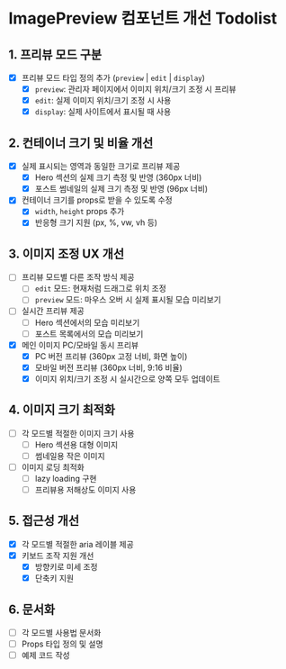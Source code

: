 # ImagePreview 컴포넌트 개선 Todolist

## 1. 프리뷰 모드 구분
- [x] 프리뷰 모드 타입 정의 추가 (`preview` | `edit` | `display`)
  - [x] `preview`: 관리자 페이지에서 이미지 위치/크기 조정 시 프리뷰
  - [x] `edit`: 실제 이미지 위치/크기 조정 시 사용
  - [x] `display`: 실제 사이트에서 표시될 때 사용

## 2. 컨테이너 크기 및 비율 개선
- [x] 실제 표시되는 영역과 동일한 크기로 프리뷰 제공
  - [x] Hero 섹션의 실제 크기 측정 및 반영 (360px 너비)
  - [x] 포스트 썸네일의 실제 크기 측정 및 반영 (96px 너비)
- [x] 컨테이너 크기를 props로 받을 수 있도록 수정
  - [x] `width`, `height` props 추가
  - [x] 반응형 크기 지원 (px, %, vw, vh 등)

## 3. 이미지 조정 UX 개선
- [ ] 프리뷰 모드별 다른 조작 방식 제공
  - [ ] `edit` 모드: 현재처럼 드래그로 위치 조정
  - [ ] `preview` 모드: 마우스 오버 시 실제 표시될 모습 미리보기
- [ ] 실시간 프리뷰 제공
  - [ ] Hero 섹션에서의 모습 미리보기
  - [ ] 포스트 목록에서의 모습 미리보기
- [x] 메인 이미지 PC/모바일 동시 프리뷰
  - [x] PC 버전 프리뷰 (360px 고정 너비, 화면 높이)
  - [x] 모바일 버전 프리뷰 (360px 너비, 9:16 비율)
  - [x] 이미지 위치/크기 조정 시 실시간으로 양쪽 모두 업데이트

## 4. 이미지 크기 최적화
- [ ] 각 모드별 적절한 이미지 크기 사용
  - [ ] Hero 섹션용 대형 이미지
  - [ ] 썸네일용 작은 이미지
- [ ] 이미지 로딩 최적화
  - [ ] lazy loading 구현
  - [ ] 프리뷰용 저해상도 이미지 사용

## 5. 접근성 개선
- [x] 각 모드별 적절한 aria 레이블 제공
- [x] 키보드 조작 지원 개선
  - [x] 방향키로 미세 조정
  - [x] 단축키 지원

## 6. 문서화
- [ ] 각 모드별 사용법 문서화
- [ ] Props 타입 정의 및 설명
- [ ] 예제 코드 작성
